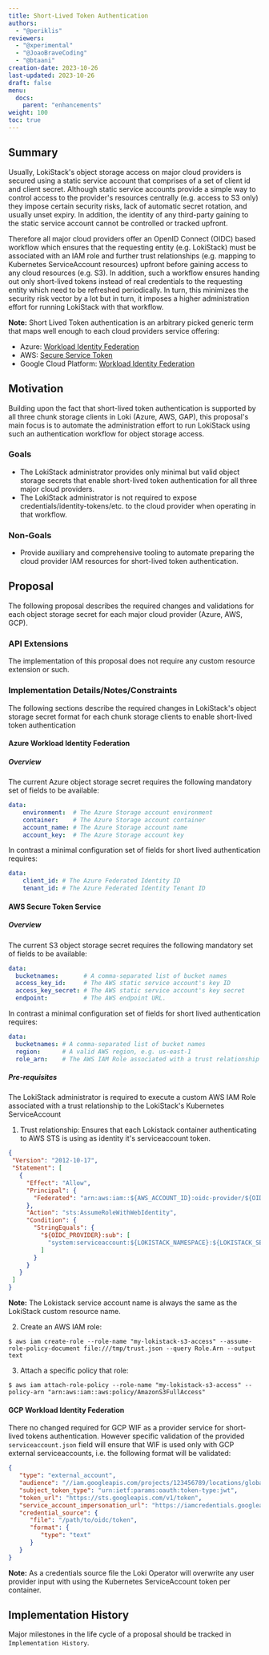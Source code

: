 ```yaml
---
title: Short-Lived Token Authentication
authors:
  - "@periklis"
reviewers:
  - "@xperimental"
  - "@JoaoBraveCoding"
  - "@btaani"
creation-date: 2023-10-26
last-updated: 2023-10-26
draft: false
menu:
  docs:
    parent: "enhancements"
weight: 100
toc: true
---
```


## Summary

Usually, LokiStack's object storage access on major cloud providers is secured using a static service account that comprises of a set of client id and client secret. Although static service accounts provide a simple way to control access to the provider's resources centrally (e.g. access to S3 only) they impose certain security risks, lack of automatic secret rotation, and usually unset expiry. In addition, the identity of any third-party gaining to the static service account cannot be controlled or tracked upfront.

Therefore all major cloud providers offer an OpenID Connect (OIDC) based workflow which ensures that the requesting entity (e.g. LokiStack) must be associated with an IAM role and further trust relationships (e.g. mapping to Kubernetes ServiceAccount resources) upfront before gaining access to any cloud resources (e.g. S3). In addition, such a workflow ensures handing out only short-lived tokens instead of real credentials to the requesting entity which need to be refreshed periodically. In turn, this minimizes the security risk vector by a lot but in turn, it imposes a higher administration effort for running LokiStack with that workflow.

__Note:__ Short Lived Token authentication is an arbitrary picked generic term that maps well enough to each cloud providers service offering:
- Azure: [Workload Identity Federation](https://learn.microsoft.com/en-us/entra/workload-id/workload-identity-federation)
- AWS: [Secure Service Token](https://docs.aws.amazon.com/IAM/latest/UserGuide/id_credentials_temp.html)
- Google Cloud Platform: [Workload Identity Federation](https://cloud.google.com/iam/docs/workload-identity-federation)

## Motivation

Building upon the fact that short-lived token authentication is supported by all three chunk storage clients in Loki (Azure, AWS, GAP), this proposal's main focus is to automate the administration effort to run LokiStack using such an authentication workflow for object storage access.

### Goals

- The LokiStack administrator provides only minimal but valid object storage secrets that enable short-lived token authentication for all three major cloud providers.
- The LokiStack administrator is not required to expose credentials/identity-tokens/etc. to the cloud provider when operating in that workflow.

### Non-Goals

- Provide auxiliary and comprehensive tooling to automate preparing the cloud provider IAM resources for short-lived token authentication.

## Proposal

The following proposal describes the required changes and validations for each object storage secret for each major cloud provider (Azure, AWS, GCP).

### API Extensions

The implementation of this proposal does not require any custom resource extension or such.

### Implementation Details/Notes/Constraints

The following sections describe the required changes in LokiStack's object storage secret format for each chunk storage clients to enable short-lived token authentication

#### Azure Workload Identity Federation

##### Overview

The current Azure object storage secret requires the following mandatory set of fields to be available:

```yaml
data:
    environment:  # The Azure Storage account environment
    container:    # The Azure Storage account container
    account_name: # The Azure Storage account name
    account_key:  # The Azure Storage account key
```

In contrast a minimal configuration set of fields for short lived authentication requires:

```yaml
data:
    client_id: # The Azure Federated Identity ID
    tenant_id: # The Azure Federated Identity Tenant ID
```

#### AWS Secure Token Service

##### Overview

The current S3 object storage secret requires the following mandatory set of fields to be available:

```yaml
data:
  bucketnames:       # A comma-separated list of bucket names
  access_key_id:     # The AWS static service account's key ID
  access_key_secret: # The AWS static service account's key secret
  endpoint:          # The AWS endpoint URL.
```

In contrast a minimal configuration set of fields for short lived authentication requires:

```yaml
data:
  bucketnames: # A comma-separated list of bucket names
  region:      # A valid AWS region, e.g. us-east-1
  role_arn:    # The AWS IAM Role associated with a trust relationship to Lokistack's serviceaccount
```

##### Pre-requisites

The LokiStack administrator is required to execute a custom AWS IAM Role associated with a trust relationship to the LokiStack's Kubernetes ServiceAccount

1. Trust relationship: Ensures that each Lokistack container authenticating to AWS STS is using as identity it's serviceaccount token.

```json
{
 "Version": "2012-10-17",
 "Statement": [
   {
     "Effect": "Allow",
     "Principal": {
       "Federated": "arn:aws:iam::${AWS_ACCOUNT_ID}:oidc-provider/${OIDC_PROVIDER}"
     },
     "Action": "sts:AssumeRoleWithWebIdentity",
     "Condition": {
       "StringEquals": {
         "${OIDC_PROVIDER}:sub": [
           "system:serviceaccount:${LOKISTACK_NAMESPACE}:${LOKISTACK_SERVICE_ACCOUNT_NAME}"
         ]
       }
     }
   }
 ]
}
```

__Note:__ The Lokistack service account name is always the same as the LokiStack custom resource name.

2. Create an AWS IAM role:

```shell
$ aws iam create-role --role-name "my-lokistack-s3-access" --assume-role-policy-document file:///tmp/trust.json --query Role.Arn --output text
```

3. Attach a specific policy that role:

```shell
$ aws iam attach-role-policy --role-name "my-lokistack-s3-access" --policy-arn "arn:aws:iam::aws:policy/AmazonS3FullAccess"
```

#### GCP Workload Identity Federation

There no changed required for GCP WIF as a provider service for short-lived tokens authentication. However specific validation of the provided `serviceaccount.json` field will ensure that WIF is used only with GCP external serviceaccounts, i.e. the following format will be validated:

```json
{
   "type": "external_account",
   "audience": "//iam.googleapis.com/projects/123456789/locations/global/workloadIdentityPools/test-pool/providers/test-provider",
   "subject_token_type": "urn:ietf:params:oauth:token-type:jwt",
   "token_url": "https://sts.googleapis.com/v1/token",
   "service_account_impersonation_url": "https://iamcredentials.googleapis.com/v1/projects/-/serviceAccounts/test-service-account-42ssv@test-project.iam.gserviceaccount.com:generateAccessToken",
   "credential_source": {
      "file": "/path/to/oidc/token",
      "format": {
         "type": "text"
      }
   }
}
```

__Note:__ As a credentials source file the Loki Operator will overwrite any user provider input with using the Kubernetes ServiceAccount token per container.


## Implementation History

Major milestones in the life cycle of a proposal should be tracked in `Implementation
History`.
